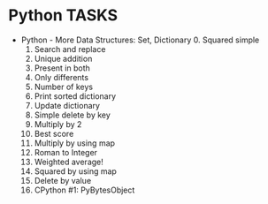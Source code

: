 # Python TASKS
- Python - More Data Structures: Set, Dictionary
	0. Squared simple
	1. Search and replace
	2. Unique addition
	3. Present in both
	4. Only differents
	5. Number of keys
	6. Print sorted dictionary
	7. Update dictionary
	8. Simple delete by key
	9. Multiply by 2
	10. Best score
	11. Multiply by using map
	12. Roman to Integer
	13. Weighted average!
	14. Squared by using map
	15. Delete by value
	16. CPython #1: PyBytesObject
